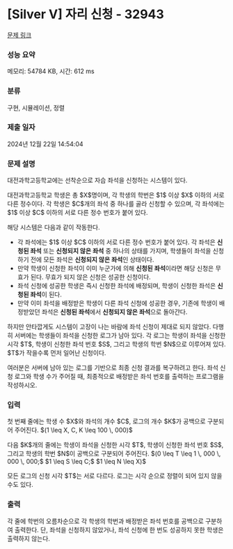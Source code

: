 # [Silver V] 자리 신청 - 32943 

[문제 링크](https://www.acmicpc.net/problem/32943) 

### 성능 요약

메모리: 54784 KB, 시간: 612 ms

### 분류

구현, 시뮬레이션, 정렬

### 제출 일자

2024년 12월 22일 14:54:04

### 문제 설명

<p>대전과학고등학교에는 선착순으로 자습 좌석을 신청하는 시스템이 있다.</p>

<p>대전과학고등학교 학생은 총 $X$명이며, 각 학생의 학번은 $1$ 이상 $X$ 이하의 서로 다른 정수이다. 각 학생은 $C$개의 좌석 중 하나를 골라 신청할 수 있으며, 각 좌석에는 $1$ 이상 $C$ 이하의 서로 다른 정수 번호가 붙어 있다.</p>

<p>해당 시스템은 다음과 같이 작동한다.</p>

<ul>
	<li>각 좌석에는 $1$ 이상 $C$ 이하의 서로 다른 정수 번호가 붙어 있다. 각 좌석은 <strong>신청된 좌석</strong> 또는 <strong>신청되지 않은 좌석</strong> 중 하나의 상태를 가지며, 학생들이 좌석을 신청하기 전에 모든 좌석은 <strong>신청되지 않은 좌석</strong>인 상태이다.</li>
	<li>만약 학생이 신청한 좌석이 이미 누군가에 의해 <strong>신청된 좌석</strong>이라면 해당 신청은 무효가 된다. 무효가 되지 않은 신청은 성공한 신청이다.</li>
	<li>좌석 신청에 성공한 학생은 즉시 신청한 좌석에 배정되며, 학생이 신청한 좌석은 <strong>신청된 좌석</strong>이 된다.</li>
	<li>만약 이미 좌석을 배정받은 학생이 다른 좌석 신청에 성공한 경우, 기존에 학생이 배정받았던 좌석은 <strong>신청된 좌석</strong>에서 <strong>신청되지 않은 좌석</strong>으로 돌아간다.</li>
</ul>

<p>하지만 안타깝게도 시스템이 고장이 나는 바람에 좌석 신청이 제대로 되지 않았다. 다행히 서버에는 학생들이 좌석을 신청한 로그가 남아 있다. 각 로그는 학생이 좌석을 신청한 시각 $T$, 학생이 신청한 좌석 번호 $S$, 그리고 학생의 학번 $N$으로 이루어져 있다. $T$가 작을수록 먼저 일어난 신청이다.</p>

<p>여러분은 서버에 남아 있는 로그를 기반으로 최종 신청 결과를 복구하려고 한다. 좌석 신청 로그와 학생 수가 주어질 때, 최종적으로 배정받은 좌석 번호를 출력하는 프로그램을 작성하시오.</p>

### 입력 

 <p>첫 번째 줄에는 학생 수 $X$와 좌석의 개수 $C$, 로그의 개수 $K$가 공백으로 구분되어 주어진다. $(1 \leq X, C, K \leq 100 \, 000)$</p>

<p>다음 $K$개의 줄에는 학생이 좌석을 신청한 시각 $T$, 학생이 신청한 좌석 번호 $S$, 그리고 학생의 학번 $N$이 공백으로 구분되어 주어진다. $(0 \leq T \leq 1 \, 000 \, 000 \, 000;$ $1 \leq S \leq C;$ $1 \leq N \leq X)$</p>

<p>모든 로그의 신청 시각 $T$는 서로 다르다. 로그는 시각 순으로 정렬이 되어 있지 않을 수도 있다.</p>

### 출력 

 <p>각 줄에 학번의 오름차순으로 각 학생의 학번과 배정받은 좌석 번호를 공백으로 구분하여 출력한다. 단, 좌석을 신청하지 않았거나, 좌석 신청에 한 번도 성공하지 못한 학생은 출력하지 않는다.</p>


